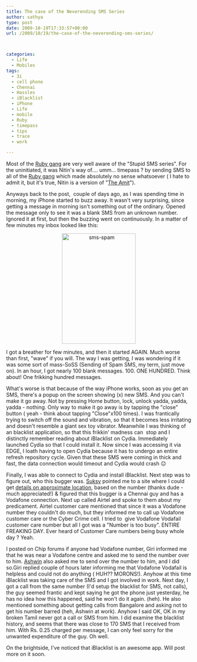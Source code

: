 ```yaml
---
title: The case of the Neverending SMS Series
author: sathya
type: post
date: 2009-10-19T17:33:57+00:00
url: /2009/10/19/the-case-of-the-neverending-sms-series/



categories:
  - Life
  - Mobiles
tags:
  - 3i
  - cell phone
  - Chennai
  - Hassles
  - iBlacklist
  - iPhone
  - Life
  - mobile
  - Ruby
  - timepass
  - tips
  - trace
  - work

---
```

Most of the [Ruby gang][1] are very well aware of the "Stupid SMS series". For the uninitiated, it was Nitin's way of&#8230;. umm&#8230; timepass ? by sending SMS to all of the [Ruby gang][1] which made absolutely no sense whatsoever ( I hate to admit it, but it's true, Nitin is a version of "[The Amit][2]").

Anyways back to the post,  couple of days ago, as I was spending time in morning, my iPhone started to buzz away. It wasn't very surprising, since getting a message in morning isn't something out of the ordinary. Opened the message only to see it was a blank SMS from an unknown number. Ignored it at first, but then the buzzing went on continuously. In a matter of few minutes my inbox looked like this:

<!--more-->

<p style="text-align: center;">
  <a href="https://kurast.sathyabh.at/wp-content/uploads/2009/10/sms-spam.jpg"><img class="size-medium wp-image-309 aligncenter" title="sms-spam" src="https://kurast.sathyabh.at/wp-content/uploads/2009/10/sms-spam-200x300.jpg" alt="sms-spam" width="200" height="300" /></a>
</p>

<p style="text-align: left;">
  I got a breather for few minutes, and then it started AGAIN. Much worse than first, "wave" if you will. The way I was getting, I was wondering if it was some sort of mass-SoSS (Sending of Spam SMS, my term, just move on). In an hour, I got nearly 100 blank messages. 100. ONE HUNDRED. Think about! One frikking hundred messages.
</p>

<p style="text-align: left;">
  What's worse is that because of the way iPhone works, soon as you get an SMS, there's a popup on the screen showing (x) new SMS. And you can't make it go away. Not by pressing Home button, lock, unlock yadda, yadda, yadda - nothing. Only way to make it go away is by tapping the "close" button ( yeah - think about tapping "Close"x100 times). I was frantically trying to switch off the sound and vibration, so that it becomes less irritating and doesn't resemble a giant sex toy vibrator. Meanwhile I was thinking of an blacklist application, so that this frikkin' madness can  stop and I distinctly remember reading about iBlacklist on Cydia. Immediately launched Cydia so that I could install it. Now since I was accessing it via EDGE, I loath having to open Cydia because it has to undergo an entire refresh repository cycle. Given that these SMS were coming in thick and fast, the data connection would timeout and Cydia would crash 😐
</p>

<p style="text-align: left;">
  Finally, I was able to connect to Cydia and install iBlacklist. Next step was to figure out, who this bugger was. <a id="aptureLink_RXWH1RdHhL" href="https://suksy.com">Suksy</a> pointed me to a site where I could get <a id="aptureLink_uasxpRHsQq" href="https://trace.bharatiyamobile.com/">details on approximate location</a>, based on the number (thanks dude - much appreciated!) & figured that this bugger is a Chennai guy and has a Vodafone connection. Next up called Airtel and spoke to them about my predicament. Airtel customer care mentioned that since it was a Vodafone number they couldn't do much, but they informed me to call up Vodafone customer care or the Cyber Crime cell. I tried to  give Vodafone Vodafail customer care number but all I got was a "Number is too busy". ENTIRE FREAKING DAY. Ever heard of Customer Care numbers being busy whole day ? Yeah.
</p>

<p style="text-align: left;">
  I posted on Chip forums if anyone had Vodafone number, Giri informed me that he was near a Vodafone centre and asked me to send the number over to him. <a id="aptureLink_TVLiiDB4gt" href="https://twitter.com/ashwinsid">Ashwin</a> also asked me to send over the number to him, and I did so.Giri replied couple of hours later informing me that Vodafone Vodafail is helpless and could not do anything ( HUH?? MORONS!). Anyhow at this time iBlacklist was taking care of the SMS and I got involved in work. Next day, I got a call from the same number (I'd setup the blacklist for SMS, not calls), the guy seemed frantic and kept saying he got the phone just yesterday, he has no idea how this happened, said he won't do it again. (heh). He also mentioned something about getting calls from Bangalore and asking not to get his number barred (heh, Ashwin at work). Anyhow I said OK, OK in my broken Tamil never got a call or SMS from him. I did examine the blacklist history, and seems that there was close to 170 SMS that I received from him. With Rs. 0.25 charged per message, I can only feel sorry for the unwanted expenditure of the guy. Oh well.
</p>

<p style="text-align: left;">
  On the brightside, I've noticed that iBlacklist is an awesome app. Will post more on it soon.
</p>

 [1]: https://www.flickr.com/photos/sathyabhat/4025641571/
 [2]: https://krishashok.wordpress.com/2009/10/16/dear-lonely-planet/
